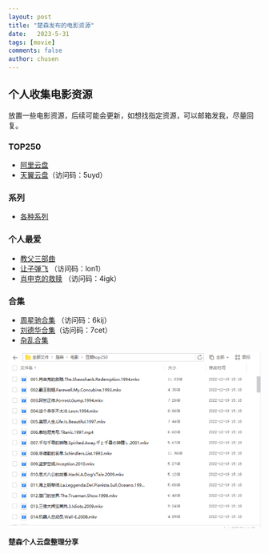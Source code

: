 ```yaml
---
layout: post
title: "楚森发布的电影资源"
date:   2023-5-31
tags: [movie]
comments: false
author: chusen
---
```


## 个人收集电影资源
放置一些电影资源，后续可能会更新，如想找指定资源，可以邮箱发我，尽量回复。  

<!-- more -->

### TOP250

- [阿里云盘](https://www.aliyundrive.com/s/C613eNGDWbB/folder/625a0257d23104b3c2a142e78639dd9c0fcac986) 
- [天翼云盘](https://cloud.189.cn/t/vqeEnuBrumYf )（访问码：5uyd）

### 系列
- [各种系列](https://www.aliyundrive.com/s/6gfSVtaMpvA/folder/6162aeffb65ee0c7da71446cbd93d396344f9ee4) 

### 个人最爱
- [教父三部曲](https://www.aliyundrive.com/s/6gfSVtaMpvA/folder/6162aeffab49f74298104d0f8a4e530a5afb7cc4)  
- [让子弹飞](https://cloud.189.cn/t/eYn2iieiaeMj) （访问码：lon1）  
- [肖申克的救赎](https://cloud.189.cn/t/RnMneeV3iuem) （访问码：4igk）

### 合集
- [周星驰合集](https://cloud.189.cn/t/euQnmyieMJZb) （访问码：6kij） 
- [刘德华合集](https://cloud.189.cn/t/ue2aqinQnA3i )（访问码：7cet） 
- [杂乱合集](https://www.aliyundrive.com/s/ocA4p43VbQP/folder/631db7a8f1edfd5b991d4a8caf5743a7a18f1c19) 


![tianyi_resource](https://github.com/IsChusen/Csen.github.io/raw/master/images/2023-5-31-Film_resource_cloud_disk/tianyi_resource.png)


**楚森个人云盘整理分享**  



